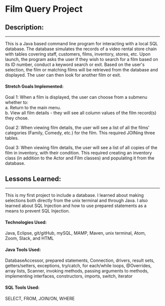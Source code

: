 <body>
<H1>Film Query Project</H1>

<h2>Description:</h2>
<hr>
<p>This is a Java based command line program for interacting with a local SQL database. The database simulates the records of a video rental store chain with tables covering staff, customers, films, inventory, stores, etc.  Upon launch, the program asks the user if they wish to search for a film based on its ID number, conduct a keyword search or exit.  Based on the user's selection, the film or matching films will be retrieved from the database and displayed.  The user can then look for another film or exit.</p>

<h4>Stretch Goals Implemented:</h4>
<p>Goal 1:
When a film is displayed, the user can choose from a submenu whether to:<br>
a. Return to the main menu.<br>
b. View all film details - they will see all column values of the film record(s) they chose.

Goal 2:
When viewing film details, the user will see a list of all the films' categories (Family, Comedy, etc.) for the film.  This required JOINing three tables.  

Goal 3:
When viewing film details, the user will see a list of all copies of the film in inventory, with their condition.  This required creating an inventory class (in addition to the Actor and Film classes) and populating it from the database.

<h2>Lessons Learned:</h2>
<hr>
This is my first project to include a database.  I learned about making selections both directly from the unix terminal and through Java.  I also learned about SQL Injection and how to use prepared statements as a means to prevent SQL Injection.    

<h4>Technologies Used:</h4>
Java, Eclipse, git/gitHub, mySQL, MAMP, Maven, unix terminal, Atom, Zoom, Slack, and HTML 

<h4>Java Tools Used:</h4>
DatabaseAccessor, prepared statements, Connection, drivers, result sets, getters/setters, exceptions, try/catch, for each/while loops, @Overrides, array lists, Scanner, invoking methods, passing arguments to methods, implementing interfaces, constructors, imports, switch, iterator

<h4>SQL Tools Used:</h4>
SELECT, FROM, JOIN/ON, WHERE
</body>
